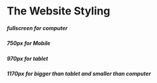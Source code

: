 # The Website Styling

##### fullscreen for computer
##### 750px for Mobile
##### 970px for tablet
##### 1170px for bigger than tablet and smaller than computer